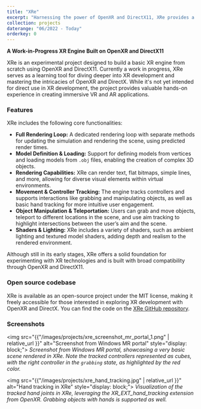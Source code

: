 ```yaml
---
title: "XRe"
excerpt: "Harnessing the power of OpenXR and DirectX11, XRe provides a robust foundation for rendering 3D models, tracking movement, and creating interactive virtual experiences, ensuring seamless compatibility across various XR devices."
collection: projects
daterange: "06/2022 - Today"
orderkey: 0
---
```


**A Work-in-Progress XR Engine Built on OpenXR and DirectX11**

XRe is an experimental project designed to build a basic XR engine from scratch using OpenXR and DirectX11. Currently a work in progress, XRe serves as a learning tool for diving deeper into XR development and mastering the intricacies of OpenXR and DirectX. While it's not yet intended for direct use in XR development, the project provides valuable hands-on experience in creating immersive VR and AR applications.

### Features

XRe includes the following core functionalities:

- **Full Rendering Loop:** A dedicated rendering loop with separate methods for updating the simulation and rendering the scene, using predicted render times.
- **Model Definition & Loading:** Support for defining models from vertices and loading models from `.obj` files, enabling the creation of complex 3D objects.
- **Rendering Capabilities:** XRe can render text, flat bitmaps, simple lines, and more, allowing for diverse visual elements within virtual environments.
- **Movement & Controller Tracking:** The engine tracks controllers and supports interactions like grabbing and manipulating objects, as well as basic hand tracking for more intuitive user engagement.
- **Object Manipulation & Teleportation:** Users can grab and move objects, teleport to different locations in the scene, and use aim tracking to highlight intersections between the user’s aim and the scene.
- **Shaders & Lighting:** XRe includes a variety of shaders, such as ambient lighting and textured model shaders, adding depth and realism to the rendered environment.

Although still in its early stages, XRe offers a solid foundation for experimenting with XR technologies and is built with broad compatibility through OpenXR and DirectX11.

### Open source codebase

XRe is available as an open-source project under the MIT license, making it freely accessible for those interested in exploring XR development with OpenXR and DirectX. You can find the code on the [XRe GitHub repository](https://github.com/Adrian-Hirt/xre).

### Screenshots

<img src="{{"/images/projects/xre_screenshot_mr_portal_1.png" | relative_url }}" alt="Screenshot from Windows MR portal" style="display: block;">
*Screenshot from Windows MR portal, showcasing a very basic scene rendered in XRe. Note the tracked controllers represented as cubes, with the right controller in the `grabbing` state, as highlighted by the red color.*

<img src="{{"/images/projects/xre_hand_tracking.jpg" | relative_url }}" alt="Hand tracking in XRe" style="display: block;">
*Visualization of the tracked hand joints in XRe, leveraging the XR_EXT_hand_tracking extension from OpenXR. Grabbing objects with hands is supported as well.*